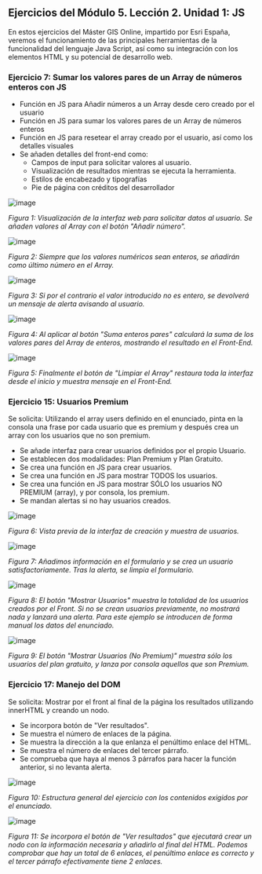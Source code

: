 ## Ejercicios del Módulo 5. Lección 2. Unidad 1: JS

En estos ejercicios del Máster GIS Online, impartido por Esri España, veremos el funcionamiento de las principales herramientas de la funcionalidad del lenguaje Java Script, así como su integración con los elementos HTML y su potencial de desarrollo web.

### Ejercicio 7: Sumar los valores pares de un Array de números enteros con JS

- Función en JS para Añadir números a un Array desde cero creado por el usuario
- Función en JS para sumar los valores pares de un Array de números enteros
- Función en JS para resetear el array creado por el usuario, así como los detalles visuales
- Se añaden detalles del front-end como:
    - Campos de input para solicitar valores al usuario.
    - Visualización de resultados mientras se ejecuta la herramienta.
    - Estilos de encabezado y tipografías
    - Pie de página con créditos del desarrollador

![image](https://github.com/LeonardoZernes/M5L2U1_AFV/assets/60662663/dfd626cf-af49-4e92-8174-3421443d8917)

*Figura 1: Visualización de la interfaz web para solicitar datos al usuario. Se añaden valores al Array con el botón "Añadir número".*

![image](https://github.com/LeonardoZernes/M5L2U1_AFV/assets/60662663/95aa3ca7-2a1b-4f86-b8be-3cb52e915cc5)

*Figura 2: Siempre que los valores numéricos sean enteros, se añadirán como último número en el Array.*

![image](https://github.com/LeonardoZernes/M5L2U1_AFV/assets/60662663/90b33876-795f-4448-9889-88299f652331)

*Figura 3: Si por el contrario el valor introducido no es entero, se devolverá un mensaje de alerta avisando al usuario.*

![image](https://github.com/LeonardoZernes/M5L2U1_AFV/assets/60662663/dfa0b909-fa32-4226-a6d5-8785e36c0197)

*Figura 4: Al aplicar al botón "Suma enteros pares" calculará la suma de los valores pares del Array de enteros, mostrando el resultado en el Front-End.*

![image](https://github.com/LeonardoZernes/M5L2U1_AFV/assets/60662663/de197e65-2cac-46c2-ae6e-9fc1ec1f0ef6)

*Figura 5: Finalmente el botón de "Limpiar el Array" restaura toda la interfaz desde el inicio y muestra mensaje en el Front-End.*

### Ejercicio 15: Usuarios Premium

Se solicita: Utilizando el array users definido en el enunciado, pinta en la consola una frase por cada usuario que es premium y después crea un array con los usuarios que no son premium.

- Se añade interfaz para crear usuarios definidos por el propio Usuario.
- Se establecen dos modalidades: Plan Premium y Plan Gratuito.
- Se crea una función en JS para crear usuarios.
- Se crea una función en JS para mostrar TODOS los usuarios.
- Se crea una función en JS para mostrar SÓLO los usuarios NO PREMIUM (array), y por consola, los premium.
- Se mandan alertas si no hay usuarios creados.

![image](https://github.com/LeonardoZernes/M5L2U1_AFV/assets/60662663/597e6f30-0813-4016-bc02-5ed95357df82)

*Figura 6: Vista previa de la interfaz de creación y muestra de usuarios.*

![image](https://github.com/LeonardoZernes/M5L2U1_AFV/assets/60662663/f332e34c-214f-4c65-87ec-e90616918fad)

*Figura 7: Añadimos información en el formulario y se crea un usuario satisfactoriamente. Tras la alerta, se limpia el formulario.*

![image](https://github.com/LeonardoZernes/M5L2U1_AFV/assets/60662663/f68a2911-e399-45db-87f7-b7687008cce1)

*Figura 8: El botón "Mostrar Usuarios" muestra la totalidad de los usuarios creados por el Front. Si no se crean usuarios previamente, no mostrará nada y lanzará una alerta. Para este ejemplo se introducen de forma manual los datos del enunciado.*

![image](https://github.com/LeonardoZernes/M5L2U1_AFV/assets/60662663/7403e460-9592-4184-b865-9d4bf060d3a2)

*Figura 9: El botón "Mostrar Usuarios (No Premium)" muestra sólo los usuarios del plan gratuito, y lanza por consola aquellos que son Premium.*

### Ejercicio 17: Manejo del DOM

Se solicita: Mostrar por el front al final de la página los resultados utilizando innerHTML y creando un nodo.

- Se incorpora botón de "Ver resultados".
- Se muestra el número de enlaces de la página.
- Se muestra la dirección a la que enlanza el penúltimo enlace del HTML.
- Se muestra el número de enlaces del tercer párrafo.
- Se comprueba que haya al menos 3 párrafos para hacer la función anterior, si no levanta alerta.

![image](https://github.com/LeonardoZernes/M5L2U1_AFV/assets/60662663/cd62e903-6575-4aef-a6aa-60bdd8bb185d)

*Figura 10: Estructura general del ejercicio con los contenidos exigidos por el enunciado.*

![image](https://github.com/LeonardoZernes/M5L2U1_AFV/assets/60662663/e4cf14e8-9ea3-40ff-984d-0c881c3b4af0)

*Figura 11: Se incorpora el botón de "Ver resultados" que ejecutará crear un nodo con la información necesaria y añadirlo al final del HTML. Podemos comprobar que hay un total de 6 enlaces, el penúltimo enlace es correcto y el tercer párrafo efectivamente tiene 2 enlaces.*
